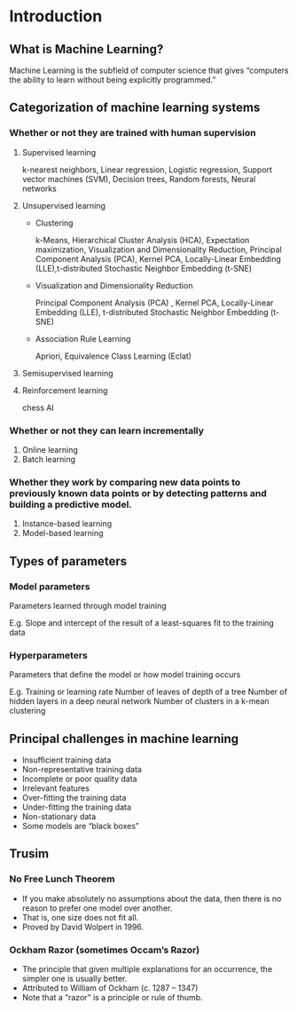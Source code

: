 # Introduction

## What is Machine Learning?
Machine Learning is the subfield of computer science that gives “computers the ability to learn without being explicitly programmed.”
## Categorization of machine learning systems
### Whether or not they are trained with human supervision
1. Supervised learning
  
    k-nearest neighbors, Linear regression, Logistic regression, Support vector machines (SVM), Decision trees, Random forests, Neural networks
1. Unsupervised learning
   + Clustering

        k-Means, Hierarchical Cluster Analysis (HCA), Expectation maximization, Visualization and Dimensionality Reduction, Principal Component Analysis (PCA), Kernel PCA, Locally-Linear Embedding (LLE),t-distributed Stochastic Neighbor Embedding (t-SNE)
    + Visualization and Dimensionality Reduction

        Principal Component Analysis (PCA)
, Kernel PCA, Locally-Linear Embedding (LLE), t-distributed Stochastic Neighbor Embedding (t-SNE)
    + Association Rule Learning
  
        Apriori, Equivalence Class Learning (Eclat)
1. Semisupervised learning
2. Reinforcement learning
   
    chess AI
### Whether or not they can learn incrementally
1. Online learning
2. Batch learning
### Whether they work by comparing new data points to previously known data points or by detecting patterns and building a predictive model.
1. Instance-based learning
2. Model-based learning

## Types of parameters
### Model parameters

Parameters learned through model training

E.g. Slope and intercept of the result of a least-squares fit to the training data 

### Hyperparameters

Parameters that define the model or how model training occurs

E.g. Training or learning rate
Number of leaves of depth of a tree
Number of hidden layers in a deep neural network
Number of clusters in a k-mean clustering


## Principal challenges in machine learning
+ Insufficient training data
+ Non-representative training data
+ Incomplete or poor quality data
+ Irrelevant features
+ Over-fitting the training data
+ Under-fitting the training data
+ Non-stationary data
+ Some models are “black boxes”

## Trusim
### No Free Lunch Theorem
+ If you make absolutely no assumptions about the
data, then there is no reason to prefer one model
over another.
+ That is, one size does not fit all.
+ Proved by David Wolpert in 1996.

### Ockham Razor (sometimes Occam’s Razor)
+ The principle that given multiple explanations for an occurrence, the simpler one is usually better.
+ Attributed to William of Ockham (c. 1287 – 1347)
+ Note that a “razor” is a principle or rule of thumb.